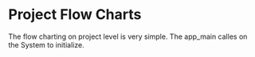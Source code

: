 # Project Flow Charts
The flow charting on project level is very simple.  The app_main calles on the System to initialize.



